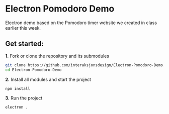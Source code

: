 # Electron Pomodoro Demo

Electron demo based on the Pomodoro timer website we created in class earlier this week.

## Get started:

**1\.** Fork or clone the repository and its submodules

```bash
git clone https://github.com/interaksjonsdesign/Electron-Pomodoro-Demo.git
cd Electron-Pomodoro-Demo
```

**2\.** Install all modules and start the project
```bash
npm install
```

**3\.** Run the project
```bash
electron .
```
